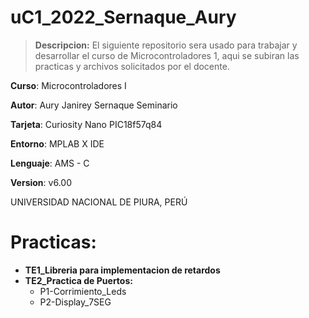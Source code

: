 # uC1_2022_Sernaque_Aury

> **Descripcion:** El siguiente repositorio sera usado para trabajar y desarrollar el curso de Microcontroladores 1, aqui se subiran las practicas y archivos solicitados por el docente.


**Curso**: Microcontroladores I

**Autor**: Aury Janirey Sernaque Seminario

**Tarjeta**: Curiosity Nano PIC18f57q84

**Entorno**: MPLAB X IDE

**Lenguaje**: AMS - C

**Version**:	v6.00

UNIVERSIDAD NACIONAL DE PIURA, PERÚ

# Practicas:
- **TE1_Libreria para implementacion de retardos**
- **TE2_Practica de Puertos:**
   - P1-Corrimiento_Leds
   - P2-Display_7SEG
 

